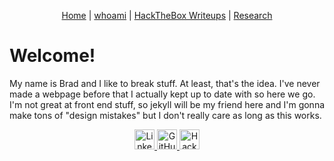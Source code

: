 <p align="center">
    <a href="https://abradroberts.github.io/index"> Home</a> |
    <a href="https://abradroberts.github.io/whoami"> whoami</a> |
    <a href="https://abradroberts.github.io/htb_writeups/index"> HackTheBox Writeups</a> |
    <a href="https://abradroberts.github.io/research/index">  Research</a>
</p>

# Welcome!

My name is Brad and I like to break stuff. At least, that's the idea. I've never made a webpage before that I actually kept up to date with so here we go. I'm not great at front end stuff, so jekyll will be my friend here and I'm gonna make tons of "design mistakes" but I don't really care as long as this works.

<p align="center">
    <a href="https://LinkedIn.com/in/bradley-roberts">
        <img alt="LinkedIn" src="https://abradroberts.github.io/images/li_icon.png"
        width="32" height="32"/>
    </a>
    <a href="https://Github.com/ABradRoberts">
        <img alt="GitHub" src="https://abradroberts.github.io/images/gh_icon.png"
        width="32" height="32"/>
    </a>
    <a href="https://app.hackthebox.eu/profile/196643">
        <img alt="HackTheBox" src="https://abradroberts.github.io/images/htb_icon.png"
        width="32" height="32"/>
    </a>
</p>